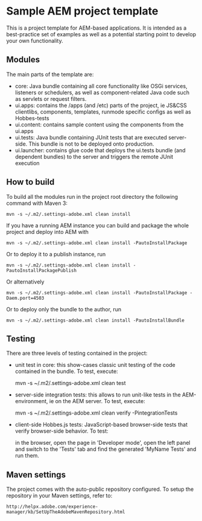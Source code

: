 # Sample AEM project template

This is a project template for AEM-based applications. It is intended as a best-practice set of examples as well as a potential starting point to develop your own functionality.

## Modules

The main parts of the template are:

* core: Java bundle containing all core functionality like OSGi services, listeners or schedulers, as well as component-related Java code such as servlets or request filters.
* ui.apps: contains the /apps (and /etc) parts of the project, ie JS&CSS clientlibs, components, templates, runmode specific configs as well as Hobbes-tests
* ui.content: contains sample content using the components from the ui.apps
* ui.tests: Java bundle containing JUnit tests that are executed server-side. This bundle is not to be deployed onto production.
* ui.launcher: contains glue code that deploys the ui.tests bundle (and dependent bundles) to the server and triggers the remote JUnit execution

## How to build

To build all the modules run in the project root directory the following command with Maven 3:

    mvn -s ~/.m2/.settings-adobe.xml clean install

If you have a running AEM instance you can build and package the whole project and deploy into AEM with  

    mvn -s ~/.m2/.settings-adobe.xml clean install -PautoInstallPackage
    
Or to deploy it to a publish instance, run

    mvn -s ~/.m2/.settings-adobe.xml clean install -PautoInstallPackagePublish
    
Or alternatively

    mvn -s ~/.m2/.settings-adobe.xml clean install -PautoInstallPackage -Daem.port=4503

Or to deploy only the bundle to the author, run

    mvn -s ~/.m2/.settings-adobe.xml clean install -PautoInstallBundle

## Testing

There are three levels of testing contained in the project:

* unit test in core: this show-cases classic unit testing of the code contained in the bundle. To test, execute:

    mvn -s ~/.m2/.settings-adobe.xml clean test

* server-side integration tests: this allows to run unit-like tests in the AEM-environment, ie on the AEM server. To test, execute:

    mvn -s ~/.m2/.settings-adobe.xml clean verify -PintegrationTests

* client-side Hobbes.js tests: JavaScript-based browser-side tests that verify browser-side behavior. To test:

    in the browser, open the page in 'Developer mode', open the left panel and switch to the 'Tests' tab and find the generated 'MyName Tests' and run them.


## Maven settings

The project comes with the auto-public repository configured. To setup the repository in your Maven settings, refer to:

    http://helpx.adobe.com/experience-manager/kb/SetUpTheAdobeMavenRepository.html
